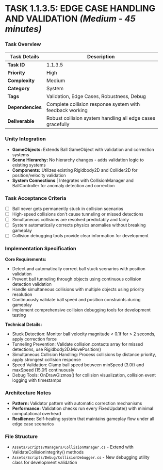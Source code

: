 # **TASK 1.1.3.5: EDGE CASE HANDLING AND VALIDATION** *(Medium - 45 minutes)*

### **Task Overview**

| Task Details | Description |
| --- | --- |
| **Task ID** | 1.1.3.5 |
| **Priority** | High |
| **Complexity** | Medium |
| **Category** | System |
| **Tags** | Validation, Edge Cases, Robustness, Debug |
| **Dependencies** | Complete collision response system with feedback working |
| **Deliverable** | Robust collision system handling all edge cases gracefully |

### **Unity Integration**

- **GameObjects:** Extends Ball GameObject with validation and correction systems
- **Scene Hierarchy:** No hierarchy changes - adds validation logic to existing systems
- **Components:** Utilizes existing Rigidbody2D and Collider2D for position/velocity validation
- **System Connections** | Integrates with CollisionManager and BallController for anomaly detection and correction

### **Task Acceptance Criteria**

- [ ] Ball never gets permanently stuck in collision scenarios
- [ ] High-speed collisions don't cause tunneling or missed detections
- [ ] Simultaneous collisions are resolved predictably and fairly
- [ ] System automatically corrects physics anomalies without breaking gameplay
- [ ] Collision debugging tools provide clear information for development

### **Implementation Specification**

**Core Requirements:**
- Detect and automatically correct ball stuck scenarios with position validation
- Prevent ball tunneling through objects using continuous collision detection validation
- Handle simultaneous collisions with multiple objects using priority resolution
- Continuously validate ball speed and position constraints during gameplay
- Implement comprehensive collision debugging tools for development testing

**Technical Details:**
- Stuck Detection: Monitor ball velocity magnitude < 0.1f for > 2 seconds, apply correction force
- Tunneling Prevention: Validate collision.contacts array for missed detections, use Rigidbody2D.MovePosition()
- Simultaneous Collision Handling: Process collisions by distance priority, apply strongest collision response
- Speed Validation: Clamp ball speed between minSpeed (3.0f) and maxSpeed (15.0f) continuously
- Debug Tools: OnDrawGizmos() for collision visualization, collision event logging with timestamps

### **Architecture Notes**

- **Pattern:** Validator pattern with automatic correction mechanisms
- **Performance:** Validation checks run every FixedUpdate() with minimal computational overhead
- **Resilience:** Self-healing system that maintains gameplay flow under all edge case scenarios

### **File Structure**

- `Assets/Scripts/Managers/CollisionManager.cs` - Extend with ValidateCollisionIntegrity() methods
- `Assets/Scripts/Debug/CollisionDebugger.cs` - New debugging utility class for development validation